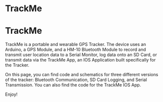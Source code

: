 # TrackMe

# TrackMe

TrackMe is a portable and wearable GPS Tracker. The device uses an Arduino, a GPS Module, and a HM-10 Bluetooth Module to record and transmit user location data to a Serial Monitor, log data onto an SD Card, or transmit data via the TrackMe App, an IOS Application built specifically for the Tracker.

On this page, you can find code and schematics for three different versions of the tracker: Bluetooth Communication, SD Card Logging, and Serial Transmission. You can also find the code for the TrackMe IOS App.

Enjoy!




